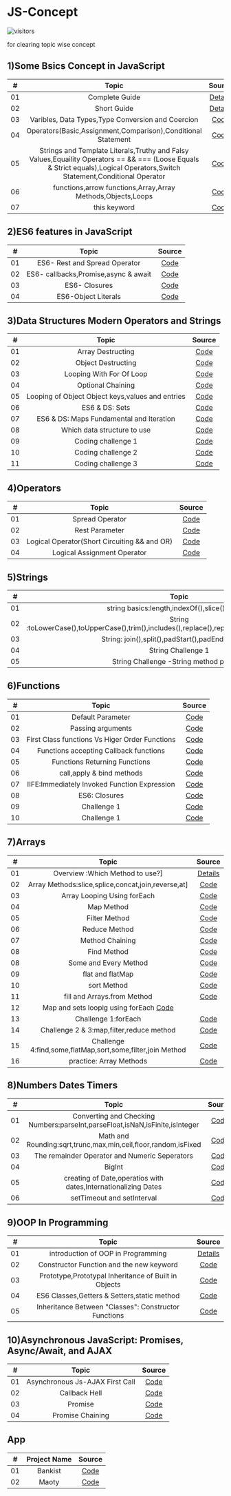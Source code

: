 # JS-Concept

![visitors](https://visitor-badge.glitch.me/badge?page_id=lokeshjawale96.Js-Concept)

for clearing topic wise concept

## 1)Some Bsics Concept in JavaScript

|  #  |            Topic             | Source |
| :-: | :----------------------------: | :-------: |
| 01  |     Complete Guide      | [Details](./Fundamentals-Part_1/README.MD) |  
| 02  |     Short Guide      | [Details](./Fundamentals-Part_1/starter/SHORTINFO.MD) |
| 03  |     Varibles, Data Types,Type Conversion and Coercion   | [Code](./Fundamentals-Part_1/starter/basic1.js)  |
| 04  |     Operators(Basic,Assignment,Comparison),Conditional Statement     | [Code](./Fundamentals-Part_1/starter/basic2.js) |
| 05  |     Strings and Template Literals,Truthy and Falsy Values,Equaility Operators == && === (Loose Equals & Strict equals),Logical Operators,Switch Statement,Conditional Operator     | [Code](./Fundamentals-Part_1/final/script.js)  |
| 06  |     functions,arrow functions,Array,Array Methods,Objects,Loops    | [Code](./Fundamental_Part_2/final/script.js) |
| 07  |     this keyword     | [Code](./this%20keyword/this.js) |



## 2)ES6 features in JavaScript

|  #  |            Topic             | Source |
| :-: | :----------------------------: | :-------: |
| 01  |     ES6- Rest and Spread Operator      | [Code](./ES6/restAndSpread.js) |  
| 02  |     ES6- callbacks,Promise,async & await      | [Code](./ES6/callbackPromiseAsyncAwait.js) |
| 03  |     ES6- Closures   | [Code](./ES6/closure.js)  |
| 04  |     ES6-Object Literals     | [Code](./ES6/objectLiterals.js) |


## 3)Data Structures Modern Operators and Strings

|  #  |            Topic             | Source |
| :-: | :----------------------------: | :-------: |
| 01  |     Array Destructing      | [Code](./Data-Structures-Operators-strings/DS/arrayDestructing.js) |  
| 02  |     Object Destructing      | [Code](./Data-Structures-Operators-strings/DS/objectDestructing.js) |
| 03  |     Looping With For Of Loop   | [Code](./Data-Structures-Operators-strings/DS/LoopingForOfLoop.js)  |
| 04  |     Optional Chaining     | [Code](./Data-Structures-Operators-strings/DS/optionalChaining.js) |
| 05  |     Looping of Object Object keys,values and entries   | [Code](./Data-Structures-Operators-strings/DS/loopingObjects.js)  |
| 06  |     ES6 & DS: Sets     | [Code](./Data-Structures-Operators-strings/DS/sets.js) |
| 07  |     ES6 & DS: Maps Fundamental and Iteration   | [Code](./Data-Structures-Operators-strings/DS/maps.js)  |
| 08  |     Which data structure to use     | [Code](./Data-Structures-Operators-strings/DS/Which%20data%20structure%20is%20use.md) |
| 09  |     Coding challenge 1   | [Code](./Data-Structures-Operators-strings/DS/codingChallenge1.js)  |
| 10  |     Coding challenge 2     | [Code](./Data-Structures-Operators-strings/DS/codingChallenge2.js) |
| 11  |     Coding challenge 3   | [Code](./Data-Structures-Operators-strings/DS/challenge3.js)  |


## 4)Operators

|  #  |            Topic             | Source |
| :-: | :----------------------------: | :-------: |
| 01  |     Spread Operator   | [Code](./Data-Structures-Operators-strings/Operators/spreadOperator.js)  |
| 02  |     Rest Parameter     | [Code](./Data-Structures-Operators-strings/Operators/restPatternAndParameter.js) |
| 03  |     Logical Operator(Short Circuiting && and OR)    | [Code](./Data-Structures-Operators-strings/Operators/shortCircuiting.js)  |
| 04  |     Logical Assignment Operator     | [Code](./Data-Structures-Operators-strings/Operators/logicalAssignmentOperator.js) |


## 5)Strings

|  #  |            Topic             | Source |
| :-: | :----------------------------: | :-------: |
| 01  |     string basics:length,indexOf(),slice() method   | [Code](./Data-Structures-Operators-strings/strings/string.js)  |
| 02  |     String :toLowerCase(),toUpperCase(),trim(),includes(),replace(),replaceAll(),startsWith(),endsWith()]     | [Code](./Data-Structures-Operators-strings/strings/string-part1.js) |
| 03  |     String: join(),split(),padStart(),padEnd(),repeat()   | [Code](./Data-Structures-Operators-strings/strings/string-part2.js)  |
| 04  |     String Challenge 1     | [Code](./Data-Structures-Operators-strings/strings/string-challenge.js) |
| 05  |     String Challenge -String method practice   | [Code](./Data-Structures-Operators-strings/strings/string-part1.js)  |



## 6)Functions

|  #  |            Topic             | Source |
| :-: | :----------------------------: | :-------: |
| 01  |     Default Parameter   | [Code](./Functions/starter/defaultParameter.js)  |
| 02  |     Passing arguments     | [Code](./Functions/starter/functionPassing.js) |
| 03  |     First Class functions Vs Higer Order Functions   | [Code](./Functions/starter/functionCalled.js)  |
| 04  |     Functions accepting Callback functions    | [Code](./Functions/starter/functionWithCallbackfunc.js) |
| 05  |     Functions Returning Functions   | [Code](./Functions/starter/funRetFun.js)  |
| 06  |     call,apply & bind methods     | [Code](./Functions/starter/callAndApplyAndBind.js) |
| 07  |     IIFE:Immediately Invoked Function Expression   | [Code](./Functions/starter/invokedFun.js)  |
| 08  |     ES6: Closures     | [Code](./Functions/starter/closures.js) |
| 09  |     Challenge 1   | [Code](./Functions/starter/challenge1.js)  |
| 10  |     Challenge 1    | [Code](./Functions/starter/challenge2.js) |


## 7)Arrays

|  #  |            Topic             | Source |
| :-: | :----------------------------: | :-------: |
| 01  |     Overview :Which Method to use?]   | [Details](./Arrays/readme.md)  |
| 02  |     Array Methods:slice,splice,concat,join,reverse,at]   | [Code](./Arrays/Array-stuff/arrayMethods.js)  |
| 03  |     Array Looping Using forEach   | [Code](./Arrays/Array-stuff/arrayLoopingforEach.js)  |
| 04  |     Map Method   | [Code](./Arrays/Array-stuff/mapMethod.js)  |
| 05  |     Filter Method   | [Code](./Arrays/Array-stuff/filter.js)  |
| 06  |     Reduce Method  | [Code](./Arrays/Array-stuff/reduce.js)  |
| 07  |     Method Chaining   | [Code](./Arrays/Array-stuff/methodChaining.js)  |
| 08  |     Find Method   | [Code](./Arrays/Array-stuff/find.js)  |
| 08  |     Some and Every Method   | [Code](./Arrays/Array-stuff/someAndEvery.js)  |
| 09  |     flat and flatMap   | [Code](./Arrays/Array-stuff/flatAndFlatMAP.js)  |
| 10  |     sort Method  | [Code](./Arrays/Array-stuff/sortingArrays.js)  |
| 11  |     fill and Arrays.from Method  | [Code](./Arrays/Array-stuff/fillAndArraysFrom.js)  |
| 12  |     Map and sets loopig using forEach     [Code](./Arrays/Array-stuff/forEachMapsAndSets.js)  |
| 13  |     Challenge 1:forEach   | [Code](./Arrays/challenge/challenge1.js)  |
| 14  |     Challenge 2 & 3:map,filter,reduce method   | [Code](./Arrays/challenge/challenge2.js)  |
| 15  |     Challenge 4:find,some,flatMap,sort,some,filter,join Method   | [Code](./Arrays/challenge/challenge4.js)  |
| 16  |     practice: Array Methods   | [Code](./Arrays/practice.js)  |


## 8)Numbers Dates Timers

|  #  |            Topic             | Source |
| :-: | :----------------------------: | :-------: |
| 01  |     Converting and Checking Numbers:parseInt,parseFloat,isNaN,isFinite,isInteger   | [Code](./Numbers-Dates-Timers-Bankist/Numbers/number1.js)  |
| 02  |     Math and Rounding:sqrt,trunc,max,min,ceil,floor,random,isFixed   | [Code](./Numbers-Dates-Timers-Bankist/Numbers/number2.js)  |
| 03  |     The remainder Operator and Numeric Seperators   | [Code](./Numbers-Dates-Timers-Bankist/Numbers/number3.js)  |
| 04  |     BigInt   | [Code](./Numbers-Dates-Timers-Bankist/Numbers/number4.js)  |
| 05  |     creating of Date,operatios with dates,Internationalizing Dates   | [Code](./Numbers-Dates-Timers-Bankist/Dates/date.js)  |
| 06  |     setTimeout and setInterval   | [Code](./Numbers-Dates-Timers-Bankist/Numbers/setTimeoutAndsetInterval.js)  |



## 9)OOP In Programming

|  #  |            Topic             | Source |
| :-: | :----------------------------: | :-------: |
| 01  |     introduction of OOP in Programming   | [Details](./OOP-In-Programming/Readme.md)  |
| 02  |     Constructor Function and the new keyword   | [Code](./OOP-In-Programming/constructorFunctions.js)  |
| 03  |     Prototype,Prototypal Inheritance of Built in Objects   | [Code](./OOP-In-Programming/prototypes.js)  |
| 04  |     ES6 Classes,Getters & Setters,static method   | [Code](./OOP-In-Programming/es6Classes.js)  |
| 05  |     Inheritance Between "Classes": Constructor Functions   | [Code](./OOP-In-Programming/inheritance.js)  |

## 10)Asynchronous JavaScript: Promises, Async/Await, and AJAX

|  #  |            Topic             | Source |
| :-: | :----------------------------: | :-------: |
| 01  |     Asynchronous Js-AJAX First Call   | [Code](./Asynchronous/js/firstAjaxCall.js)  |
| 02  |     Callback Hell   | [Code](./Asynchronous/js/callbackHell.js)  |
| 03  |     Promise   | [Code](./Asynchronous/js/promiseFetch.js)  |
| 04  |     Promise Chaining  | [Code](./Asynchronous/js/promiseChaining.js)  |

## App

|  #  |            Project Name             | Source |
| :-: | :----------------------------: | :-------: |
| 01  |     Bankist   | [Code](./bankist/bankist.js)  |
| 02  |     Maoty   | [Code](./Mapty/script.js)  |
